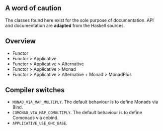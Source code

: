 ﻿A word of caution
-----------------
The classes found here exist for the sole purpose of documentation.
API and documentation are **adapted** from the Haskell sources.

Overview
--------
- Functor
- Functor > Applicative
- Functor > Applicative > Alternative
- Functor > Applicative > Monad
- Functor > Applicative > Alternative + Monad > MonadPlus

Compiler switches
-----------------
- `MONAD_VIA_MAP_MULTIPLY`.
  The default behaviour is to define Monads via Bind.
- `COMONAD_VIA_MAP_COMULTIPLY`.
  The default behaviour is to define Comonads via cobind.
- `APPLICATIVE_USE_GHC_BASE`.